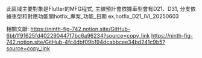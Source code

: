 此區域主要對象是Flutter的MFG程式,
主線預計會依據車型會有D21、D31,
分支依據車型和對應功能開hotfix_專案_功能_日期
ex,hotfix_D21_IVI_20250603


相關文獻:
https://ninth-fig-742.notion.site/GitHub-6bb1f91625fd402290447f7bc6a96234?source=copy_link
https://ninth-fig-742.notion.site/GitHub-4fc4dbf09b194dcabbcee34bd241c9b5?source=copy_link

